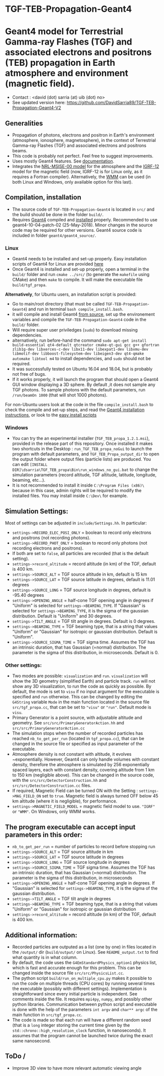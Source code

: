 TGF-TEB-Propagation-Geant4
=======
Geant4 model for Terrestrial Gamma-ray Flashes (TGF) and associated electrons and positrons (TEB) propagation in Earth atmosphere and environment (magnetic field).
=======

- Contact : <david (dot) sarria (at) uib (dot) no>
- See updated version here: https://github.com/DavidSarria89/TGF-TEB-Propagation-Geant4-V2

## Generalities
- Propagation of photons, electrons and positron in Earth's environment (atmosphere, ionosphere, magnetosphere), in the context of Terrestrial Gamma-ray Flashes (TGF) and associated electrons and positrons beams.
- This code is probably not perfect. Feel free to suggest improvements.
- Uses mostly Geant4 features. See [documentation](http://geant4-userdoc.web.cern.ch/geant4-userdoc/UsersGuides/ForApplicationDeveloper/html/index.html "Geant4 documentation").
- Integrates the [NRL-MSISE-00 model](https://ccmc.gsfc.nasa.gov/pub/modelweb/atmospheric/msis/nrlmsise00/) for the atmosphere and the [IGRF-12](http://wdc.kugi.kyoto-u.ac.jp/igrf/index.html) model for the magnetic field (now, IGRF-12 is for Linux only, as it requires a Fortran compiler). Alternatively, the [WMM](https://www.ngdc.noaa.gov/geomag/WMM/soft.shtml) can be used (in both Linux and Windows, only available option for this last).

## Compilation, installation
- The source code of `TGF-TEB-Propagation-Geant4` is located in `src/` and the build should be done in the folder `build/`.
- Requires [Geant4](https://geant4.web.cern.ch/) compiled and [installed](http://geant4-userdoc.web.cern.ch/geant4-userdoc/UsersGuides/InstallationGuide/html/index.html) properly. Recommended to use geant4-10-04-patch-02 (25-May-2018). Minor changes in the source code may be required for other versions. Geant4 source code is included in folder `geant4/geant4_source/`.
### Linux
- Geant4 needs to be installed and set-up properly. Easy installation scripts of Geant4 for Linux are provided [here](https://github.com/DavidSarria89/GEANT4-easy-install-scripts)
- Once Geant4 is installed and set-up properly, open a terminal in the `build/` folder and run `cmake ../src/` (to generate the `makefile` using CMake) and then `make` to compile. It will make the executable file `build/tgf_propa`. 

**Alternatively**, for Ubuntu users, an installation script is provided:
- Go to main/root directory (that must be called `TGF-TEB-Propagation-Geant4`) and run in terminal `bash compile_install.bash`.
- it will compile and install Geant4 [from source](https://geant4.web.cern.ch/node/1604), set up the environement variables and compile the `TGF-TEB-Propagation-Geant4` code in the `build/` folder.
- Will require super user priviledges (`sudo`) to download missing dependencies. 
- alternatively, run before-hand the command `sudo apt-get install build-essential qt4-default qtcreator cmake-qt-gui gcc g++ gfortran zlib1g-dev libxerces-c-dev libx11-dev libexpat1-dev libxmu-dev libmotif-dev libboost-filesystem-dev libeigen3-dev qt4-qmake automake libtool m4` to install dependencies, and `sudo` should not be required.
- It was successfully tested on Ubuntu 16.04 and 18.04, but is probably not free of bugs.
- If it works properly, it will launch the program that should open a Geant4 GUI window displaying a 3D sphere. By default ,it does not sample any TGF photons. To sample photons with the default parameters, run `/run/beamOn 1000` (that will shot 1000 photons).

For non-Ubuntu users look at the code in the file `compile_install.bash` to check the compile and set-up steps, and read the [Geant4 installation instructions](http://geant4-userdoc.web.cern.ch/geant4-userdoc/UsersGuides/InstallationGuide/html/index.html), or look to the [easy install scripts](https://github.com/DavidSarria89/GEANT4-easy-install-scripts)

### Windows
- You can try the an experimental installer (`TGF_TEB_propa_1.2.1.msi`), provided in the release part of this repository. Once installed it makes two shortcuts in the Desktop : `run_TGF_TEB_propa_noGui` to launch the program with default parameters, and `TGF_TEB_Propa_output_dir` to open the output folder where output files (particle lists) are produced. You can edit `[INSTALL DIR]\dsarria\TGF_TEB_propa\Bin\run_windows_no_gui.bat` to change the simulation parameters (record altitude, TGF altitude, latitude, longitude, beaming, etc...).
- It is not recommended to install it inside `C:\Program Files (x86)\`  because in this case, admin rights will be required to modify the installed files. You may install inside `C:\Dev\` for example.

## Simulation Settings:
Most of settings can be adjusted in `include/Settings.hh`. In particular:
- `settings->RECORD_ELEC_POSI_ONLY` = boolean to record only electrons and positrons (not recording photons).
- `settings->RECORD_PHOT_ONLY` = boolean to record only photons (not recording electrons and positrons).
- If both are set to `false`, all particles are recorded (that is the default setting).
- `settings->record_altitude` = record altitude (in km) of the TGF, default is 400 km.
- `settings->SOURCE_ALT` = TGF source altitude in km, default is 15 km
- `settings->SOURCE_LAT` = TGF source latitude in degrees, default is 11.01 degrees
- `settings->SOURCE_LONG` = TGF source longitude in degrees, default is -95.40 degrees
- `settings->OPENING_ANGLE` = half-cone TGF opening angle in degrees if "Uniform" is selected for `settings->BEAMING_TYPE`. If "Gaussian" is selected for `settings->BEAMING_TYPE`, it is the sigma of the gaussian distribution. Default is "Uniform" and 30 degrees.
- `settings->TILT_ANGLE` = TGF tilt angle in degrees. Default is 0 degrees.
- `settings->BEAMING_TYPE` = TGF beaming type, that is a string that values "Uniform" or "Gaussian" for isotropic or gaussian distribution. Default is "Uniform".
- `settings->SOURCE_SIGMA_TIME` = TGF sigma time. Assumes the TGF has an intrinsic duration, that has Gaussian (=normal) distribution. The parameter is the sigma of this distribution, in microseconds. Default is 0.
### Other settings:
- Two modes are possible: `visualization` and `run`. `visualization` will show the 3D geometry (simplified Earth) and particle track. `run` will not show any 3D visualization, to run the code as quickly as possible. By default, the mode is set to `visu` if no input argument for the executable is specified and `run` otherwise. This can be changed by editing the `G4String` variable `Mode` in the main function located in the source file `src/tgf_propa.cc`, that can be set to `"visu"` or `"run"`. Default mode is `visu`.
- Primary Generator is a point source, with adjustable altitude and geometry. See `src/src/PrimaryGeneratorAction.hh` and `src/src/PrimaryGeneratorAction.cc`
- The simulation stops when the number of recorded particles has reached `nb_to_get_per_run` (located in `tgf_propa.cc`), that can be changed in the source file or specified as input parameter of the executable.
- Atmosphere density is not constant with altitude, it evolves ~exponentially. However, Geant4 can only handle volumes with constant density, therefore the atmosphere is simulated by 256 exponentially spaced layers, each with constant density, covering altitude from 1 km to 150 km (negligible above). This can be changed in the source code, with the `src/src/DetectorConstruction.hh` and `src/src/DetectorConstruction.cc` files.
- If required, Magnetic Field can be turned ON with the Setting : `settings->MAG_FIELD_ON` set to `true`. Magnetic field is always turned OFF below 45 km altitude (where it is negligible), for performance.
- `settings->MAGNETIC_FIELD_MODEL` = magnetic field model to use. `"IGRF"` or `"WMM"`. On Windows, only WMM works.

## The program executable can accept input parameters in this order: 
- `nb_to_get_per_run` = number of particles to record before stopping run
- `settings->SOURCE_ALT` = TGF source altitude in km
- `settings->SOURCE_LAT` = TGF source latitude in degrees
- `settings->SOURCE_LONG` = TGF source longitude in degrees
- `settings->SOURCE_SIGMA_TIME` = TGF sigma time. Assumes the TGF has an intrinsic duration, that has Gaussian (=normal) distribution. The parameter is the sigma of this distribution, in microseconds
- `settings->OPENING_ANGLE` = half-cone TGF opening angle in degrees. If "Gaussian" is selected for `settings->BEAMING_TYPE`, it is the sigma of the gaussian distribution.
- `settings->TILT_ANGLE` = TGF tilt angle in degrees
- `settings->BEAMING_TYPE` = TGF beaming type, that is a string that values "Uniform" or "Gaussian" for isotropic or gaussian distribution
- `settings->record_altitude` = record altitude (in km) of the TGF, default is 400 km.

## Additional information:
- Recorded particles are outputed as a list (one by one) in files located in the `/output/` dir (`build/output/` on Linux). See `README_output.txt` to find what quantity is in what column.
- By default, the code uses the `G4EmStandardPhysics_option1` physics list, which is fast and accurate enough for this problem. This can be changed inside the source file `src/src/PhysicsList.cc`.
- The python script `build/run_on_multiple_cpu.py` makes it possible to run the code on multiple threads (CPU cores) by running several times the executable (possibly with different settings). Implementation is straightforward since every initial particle is independent. See comments inside the file. It requires `mpi4py`, `numpy`, and possibly other python libraries. Communication between python script and executable is done with the help of the parameters `int argv` and `char** argc`  of the main function in `src/tgf_propa.cc`.
- The code is made so that each run will have a different random seed (that is a `long` integer storing the current time given by the `std::chrono::high_resolution_clock` function, in nanoseconds). It assumes that the program cannot be launched twice during the exact same nanosecond.

## ToDo / 
- Improve 3D view to have more relevant automatic viewing angle
